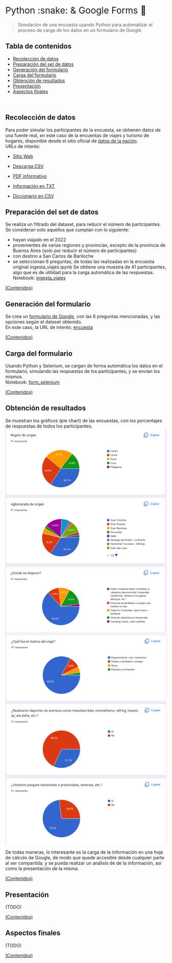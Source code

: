 
<h1 style="font-weight:normal">
 Python :snake: & Google Forms 📒
</h1>

> Simulación de una encuesta usando Python para automatizar el proceso de carga de los datos en un formulario de Google

## Tabla de contenidos

- [Recolección de datos](#recolección-de-datos)
- [Preparación del set de datos](#preparación-del-set-de-datos)
- [Generación del formulario](#generación-del-formulario)
- [Carga del formulario](#carga-del-formulario)
- [Obtención de resultados](#obtención-de-resultados)
- [Presentación](#presentación)
- [Aspectos finales](#aspectos-finales)

<br>

## Recolección de datos

Para poder simular los participantes de la encuesta, se obtienen datos de una fuente real, en este caso de la encuentas de viajes y turismo de hogares, disponible desde el sitio oficial de [datos de la nación](https://datos.gob.ar).<br>
URLs de interés:

- [Sitio Web](https://datos.gob.ar/dataset/turismo-encuesta-viajes-turismo-hogares-evyth---microdatos/archivo/turismo_645e5505-68ee-4cfa-90f9-fcc9a4a34a85)

- [Descarga CSV](http://datos.yvera.gob.ar/dataset/b5819e9b-5edf-4aad-bd39-a81158a2b3f3/resource/645e5505-68ee-4cfa-90f9-fcc9a4a34a85/download/evyth_microdatos.csv)

- [PDF informativo](http://datos.yvera.gob.ar/dataset/b5819e9b-5edf-4aad-bd39-a81158a2b3f3/resource/1b5d26f1-0ab9-4908-a44f-9ac5bd685f1b/download/evyth-data.pdf)

- [Información en TXT](https://datos.yvera.gob.ar/dataset/b5819e9b-5edf-4aad-bd39-a81158a2b3f3/resource/20e2c018-a2ee-4d97-9c67-a4303f669255/download/evyth_diccionario_registro.txt)

- [Diccionario en CSV](http://datos.yvera.gob.ar/dataset/b5819e9b-5edf-4aad-bd39-a81158a2b3f3/resource/d8107236-f5ba-428d-8a31-f9b2034d8c8f/download/evyth_diccionario_registro.csv)
        

## Preparación del set de datos

Se realiza un filtrado del dataset, para reducir el número de participantes. Se consideran solo aquellos que cumplan con lo siguiente:

- hayan viajado en el 2022
- provenientes de varias regiones y provincias, excepto de la provincia de Buenos Aires (solo por reducir el número de participantes)
- con destino a San Carlos de Bariloche
- se seleccionan 6 preguntas, de todas las realizadas en la encuesta original
ingesta_viajes.ipynb
Se obtiene una muestra de 41 participantes, algo que es de utilidad para la carga automática de las respuestas.<br>
Notebook: [ingesta_viajes](ingesta_viajes.ipynb)

[(Contenidos)](#tabla-de-contenidos)
<br>

## Generación del formulario

Se crea un [formulario de Google](https://www.google.com/forms/about/), con las 6 preguntas mencionadas, y las opciones según el dataset obtenido.
<br>
En este caso, la URL de interés: [encuesta](https://docs.google.com/forms/d/e/1FAIpQLSdRCqe54MSDtz3tSjjw0few6OGz0gTQ0NwnKc7Bd--FHwDyvg/viewform?usp=sf_link)

[(Contenidos)](#tabla-de-contenidos)
<br>


## Carga del formulario

Usando Python y Selenium, se cargan de forma automática los datos en el formulario, simulando las respuestas de los participantes, y se envían los mismos.<br>
Notebook: [form_selenium](form_selenium.ipynb)

[(Contenidos)](#tabla-de-contenidos)
<br>

## Obtención de resultados

Se muestran los gráficos (pie chart) de las encuestas, con los porcentajes de respuestas de todos los participantes.
<br>
![Image1](assets/images/Screenshot_20230214_122952.png)
<br>
![Image2](assets/images/Screenshot_20230214_123005.png)
<br>


De todas maneras, lo interesante es la carga de la información en una hoja de cálculo de Google, de modo que quede accesible desde cualquier parte al ser compartida, y se pueda realizar un análisis de de la información, así como la presentación de la misma.



[(Contenidos)](#tabla-de-contenidos)
<br>

## Presentación

(TODO)

[(Contenidos)](#tabla-de-contenidos)
<br>


## Aspectos finales
(TODO)

[(Contenidos)](#tabla-de-contenidos)
<br>
